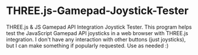 # THREE.js-Gamepad-Joystick-Tester
THREE.js &amp; JS Gamepad API Integration Joystick Tester. This program helps test the JavaScript Gamepad API joysticks in a web browser with THREE.js integration. I don't have any interaction with other buttons (just joysticks), but I can make something if popularly requested. Use as needed :)
